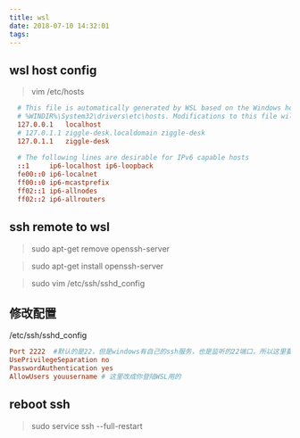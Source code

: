 ```yaml
---
title: wsl
date: 2018-07-10 14:32:01
tags:
---
```


## wsl host config

> vim /etc/hosts

```conf
  # This file is automatically generated by WSL based on the Windows hosts file:
  # %WINDIR%\System32\drivers\etc\hosts. Modifications to this file will be overwritten.
  127.0.0.1   localhost
  # 127.0.1.1 ziggle-desk.localdomain ziggle-desk
  127.0.1.1   ziggle-desk
  
  # The following lines are desirable for IPv6 capable hosts
  ::1     ip6-localhost ip6-loopback
  fe00::0 ip6-localnet
  ff00::0 ip6-mcastprefix
  ff02::1 ip6-allnodes
  ff02::2 ip6-allrouters
```

## ssh remote to wsl

> sudo apt-get remove openssh-server

> sudo apt-get install openssh-server

> sudo vim /etc/ssh/sshd_config


## 修改配置

/etc/ssh/sshd_config

```conf
Port 2222  #默认的是22，但是windows有自己的ssh服务，也是监听的22端口，所以这里要改一下
UsePrivilegeSeparation no
PasswordAuthentication yes
AllowUsers youusername # 这里改成你登陆WSL用的
```

## reboot ssh

> sudo service ssh --full-restart